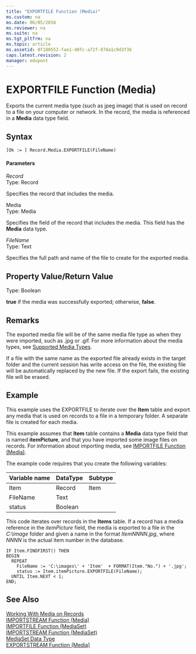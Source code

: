 ```yaml
---
title: "EXPORTFILE Function (Media)"
ms.custom: na
ms.date: 06/05/2016
ms.reviewer: na
ms.suite: na
ms.tgt_pltfrm: na
ms.topic: article
ms.assetid: 0f180552-fae1-40fc-a72f-87da1c9d3f36
caps.latest.revision: 2
manager: edupont
---
```

# EXPORTFILE Function (Media)
Exports the current media type \(such as jpeg image\) that is used on record to a file on your computer or network. In the record, the media is referenced in a **Media** data type field.  
  
## Syntax  
  
```  
[Ok := ] Record.Media.EXPORTFILE(FileName)   
```  
  
#### Parameters  
 *Record*  
 Type: Record  
  
 Specifies the record that includes the media.  
  
 Media  
 Type: Media  
  
 Specifies the field of the record that includes the media. This field has the **Media** data type.  
  
 *FileName*  
 Type: Text  
  
 Specifies the full path and name of the file to create for the exported media.  
  
## Property Value\/Return Value  
 Type: Boolean  
  
 **true** if the media was successfully exported; otherwise, **false**.  
  
## Remarks  
 The exported media file will be of the same media file type as when they were imported, such as .jpg or .gif. For more information about the media types, see [Supported Media Types](Working-With-Media-on-Records.md#SupportedMediaTypes).  
  
 If a file with the same name as the exported file already exists in the target folder and the current session has write access on the file, the existing file will be automatically replaced by the new file. If the export fails, the existing file will be erased.  
  
## Example  
 This example uses the EXPORTFILE to iterate over the **Item** table and export any media that is used on records to a file in a temporary folder. A separate file is created for each media.  
  
 This example assumes that **Item** table contains a **Media** data type field that is named **itemPicture**, and that you have imported some image files on records. For information about importing media, see [IMPORTFILE Function \(Media\)](IMPORTFILE-Function--Media-.md).  
  
 The example code requires that you create the following variables:  
  
|Variable name|DataType|Subtype|  
|-------------------|--------------|-------------|  
|Item|Record|Item|  
|FileName|Text||  
|status|Boolean||  
  
 This code iterates over records in the **Items** table. If a record has a media reference in the *itemPicture* field, the media is exported to a file in the *C:\\image* folder and given a name in the format *ItemNNNN.jpg*, where *NNNN* is the actual item number in the database.  
  
```  
IF Item.FINDFIRST() THEN  
BEGIN  
  REPEAT  
    FileName := 'C:\images\' + 'Item'  + FORMAT(Item."No.") + '.jpg';  
    status := Item.itemPicture.EXPORTFILE(FileName);  
  UNTIL Item.NEXT < 1;  
END;  
```  
  
## See Also  
 [Working With Media on Records](Working-With-Media-on-Records.md)   
 [IMPORTSTREAM Function \(Media\)](IMPORTSTREAM-Function--Media-.md)   
 [IMPORTFILE Function \(MediaSet\)](IMPORTFILE-Function--MediaSet-.md)   
 [IMPORTSTREAM Function \(MediaSet\)](IMPORTSTREAM-Function--MediaSet-.md)   
 [MediaSet Data Type](MediaSet-Data-Type.md)   
 [EXPORTSTREAM Function \(Media\)](EXPORTSTREAM-Function--Media-.md)